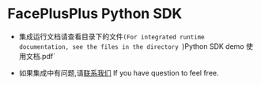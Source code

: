 # FacePlusPlus Python SDK
* 集成运行文档请查看目录下的文件`(For integrated runtime documentation, see the files in the directory `)Python SDK demo 使用文档.pdf` 

* 如果集成中有问题,请[联系我们](https://www.faceplusplus.com.cn/contact-us/) If you have question to feel free.


